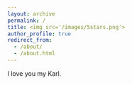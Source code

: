 ```yaml
---
layout: archive
permalink: /
title: <img src='/images/5stars.png'>
author_profile: true
redirect_from: 
  - /about/
  - /about.html
---
```


I love you my Karl.
